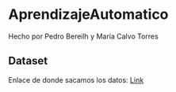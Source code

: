# AprendizajeAutomatico

Hecho por Pedro Bereilh y María Calvo Torres

## Dataset 

Enlace de donde sacamos los datos: [Link](https://www.kaggle.com/datasets/abecklas/fifa-world-cup)
